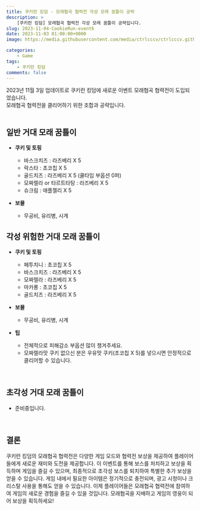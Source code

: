 ```yaml
---
title: 쿠키런 킹덤 - 모래협곡 협력전 각성 모래 꿈틀이 공략
description: >  
    [쿠키런 킹덤] 모래협곡 협력전 각성 모래 꿈틀이 공략입니다.
slug: 2023-11-04-CookieRun-event6
date: 2023-11-03 01:00:00+0000
image: https://media.githubusercontent.com/media/ctrlcccv/ctrlcccv.github.io/master/assets/img/post/2023-11-04-CookieRun-event6.webp

categories:
    - Game
tags:
    - 쿠키런 킹덤
comments: false
---
```

2023년 11월 3일 업데이트로 쿠키런 킹덤에 새로운 이벤트 모래협곡 협력전이 도입되었습니다.    
모래협곡 협력전을 클리어하기 위한 조합과 공략입니다.  
<br>

## 일반 거대 모래 꿈틀이
* **쿠키 및 토핑** 
  * 바스크치즈 : 라즈베리 X 5 
  * 락스타 : 초코칩 X 5  
  * 골드치즈 : 라즈베리 X 5 (쿨타임 부옵션 0퍼)  
  * 모짜렐라 or 타르트타탕 : 라즈베리 X 5  
  * 슈크림 : 애플젤리 X 5  

* **보물**
  * 무공비, 유리병, 시계   



<ins class="adsbygoogle"
     style="display:block; text-align:center;"
     data-ad-layout="in-article"
     data-ad-format="fluid"
     data-ad-client="ca-pub-8535540836842352"
     data-ad-slot="2974559225"></ins>
<script>
     (adsbygoogle = window.adsbygoogle || []).push({});
</script>


## 각성 위험한 거대 모래 꿈틀이
* **쿠키 및 토핑** 
  * 페투치니 : 초코칩 X 5 
  * 바스크치즈 : 라즈베리 X 5  
  * 모짜렐라 : 라즈베리 X 5
  * 마카롱 : 초코칩 X 5  
  * 골드치즈 : 라즈베리 X 5  

* **보물**
  * 무공비, 유리병, 시계   

* **팁**
  * 전체적으로 피해감소 부옵션 많이 챙겨주세요.
  * 모짜렐라맛 쿠키 없으신 분은 우유맛 쿠키(초코칩 X 5)를 넣으시면 안정적으로 클리어할 수 있습니다.  
<br>

## 초각성 거대 모래 꿈틀이
* 준비중입니다.  
<br>

## 결론
쿠키런 킹덤의 모래협곡 협력전은 다양한 게임 모드와 협력전 보상을 제공하여 플레이어들에게 새로운 재미와 도전을 제공합니다. 이 이벤트를 통해 보스를 처치하고 보상을 획득하며 게임을 즐길 수 있으며, 최종적으로 초각성 보스를 퇴치하여 특별한 추가 보상을 얻을 수 있습니다. 게임 내에서 필요한 아이템은 정기적으로 충전되며, 광고 시청이나 크리스탈 사용을 통해도 얻을 수 있습니다. 이제 플레이어들은 모래협곡 협력전에 참여하여 게임의 새로운 경험을 즐길 수 있을 것입니다. 모래협곡을 지배하고 게임의 영웅이 되어 보상을 획득하세요!
